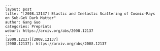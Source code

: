     ---
    layout: post
    title: "[2008.12137] Elastic and Inelastic Scattering of Cosmic-Rays on Sub-GeV Dark Matter"
    author: Gang Guo
    categories: Preprints
    weburl: https://arxiv.org/abs/2008.12137
    ---
    [2008.12137][2008.12137]
    [2008.12137]: https://arxiv.org/abs/2008.12137
